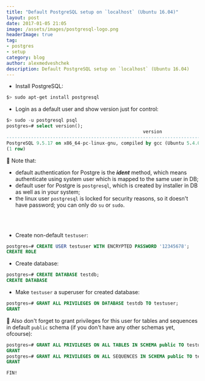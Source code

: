```yaml
---
title: "Default PostgreSQL setup on `localhost` (Ubuntu 16.04)"
layout: post
date: 2017-01-05 21:05
image: /assets/images/postgresql-logo.png
headerImage: true
tag:
- postgres
- setup
category: blog
author: alexmedveshchek
description: Default PostgreSQL setup on `localhost` (Ubuntu 16.04)
---
```


* Install PostgreSQL:
```bash
$> sudo apt-get install postgresql
```

* Login as a default user and show version just for control:
```sql
$> sudo -u postgresql psql
postgres=# select version();
                                                  version                                                      
-------------------------------------------------------------------------------------------------------------------
PostgreSQL 9.5.17 on x86_64-pc-linux-gnu, compiled by gcc (Ubuntu 5.4.0-6ubuntu1~16.04.10) 5.4.0 20160609, 64-bit
(1 row)
```
:pushpin: Note that:
  - default authentication for Postgre is the _**ident**_ method, which means authenticate using system user which is mapped to the same user in DB;
  - default user for Postgre is `postgresql`, which is created by installer in DB as well as in your system;
  - the linux user `postgresql` is locked for security reasons, so it doesn't have password; you can only do `su` or `sudo`.
<br/>
<br/>

* Create non-default `testuser`:
```sql
postgres=# CREATE USER testuser WITH ENCRYPTED PASSWORD '12345678';
CREATE ROLE
```

* Create database:
```sql
postgres=# CREATE DATABASE testdb;
CREATE DATABASE
```

* Make `testuser` a superuser for created database:
```sql
postgres=# GRANT ALL PRIVILEGES ON DATABASE testdb TO testuser;
GRANT
```
:pushpin: Also don't forget to grant privileges for this user for tables and sequences in default `public` schema (if you don't have any other schemas yet, ofcourse):
```sql
postgres=# GRANT ALL PRIVILEGES ON ALL TABLES IN SCHEMA public TO testuser;
GRANT
postgres=# GRANT ALL PRIVILEGES ON ALL SEQUENCES IN SCHEMA public TO testuser;
GRANT
```

`FIN!`
